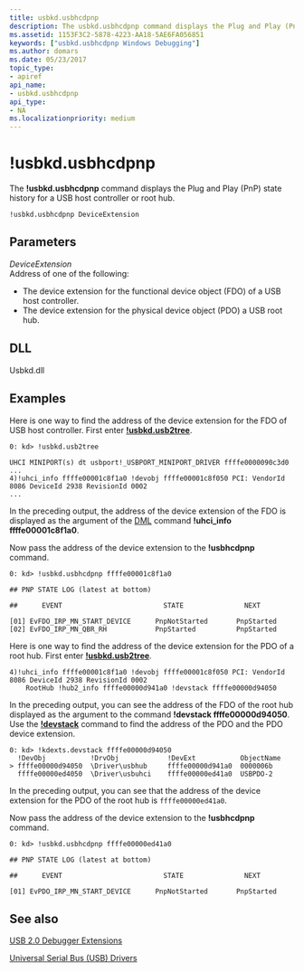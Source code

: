 ```yaml
---
title: usbkd.usbhcdpnp
description: The usbkd.usbhcdpnp command displays the Plug and Play (PnP) state history for a USB host controller or root hub.
ms.assetid: 1153F3C2-5878-4223-AA18-5AE6FA056851
keywords: ["usbkd.usbhcdpnp Windows Debugging"]
ms.author: domars
ms.date: 05/23/2017
topic_type:
- apiref
api_name:
- usbkd.usbhcdpnp
api_type:
- NA
ms.localizationpriority: medium
---
```


# !usbkd.usbhcdpnp


The **!usbkd.usbhcdpnp** command displays the Plug and Play (PnP) state history for a USB host controller or root hub.

```
!usbkd.usbhcdpnp DeviceExtension
```

## <span id="ddk__devobj_dbg"></span><span id="DDK__DEVOBJ_DBG"></span>Parameters


<span id="_______DeviceExtension______"></span><span id="_______deviceextension______"></span><span id="_______DEVICEEXTENSION______"></span> *DeviceExtension*   
Address of one of the following:

-   The device extension for the functional device object (FDO) of a USB host controller.
-   The device extension for the physical device object (PDO) a USB root hub.

## <span id="DLL"></span><span id="dll"></span>DLL


Usbkd.dll

Examples
--------

Here is one way to find the address of the device extension for the FDO of USB host controller. First enter [**!usbkd.usb2tree**](-usbkd-usb2tree.md).

```
0: kd> !usbkd.usb2tree

UHCI MINIPORT(s) dt usbport!_USBPORT_MINIPORT_DRIVER ffffe0000090c3d0
...
4)!uhci_info ffffe00001c8f1a0 !devobj ffffe00001c8f050 PCI: VendorId 8086 DeviceId 2938 RevisionId 0002 
...
```

In the preceding output, the address of the device extension of the FDO is displayed as the argument of the [DML](debugger-markup-language-commands.md) command **!uhci\_info ffffe00001c8f1a0**.

Now pass the address of the device extension to the **!usbhcdpnp** command.

```
0: kd> !usbkd.usbhcdpnp ffffe00001c8f1a0

## PNP STATE LOG (latest at bottom)

##      EVENT                         STATE               NEXT

[01] EvFDO_IRP_MN_START_DEVICE      PnpNotStarted       PnpStarted          
[02] EvFDO_IRP_MN_QBR_RH            PnpStarted          PnpStarted
```

Here is one way to find the address of the device extension for the PDO of a root hub. First enter [**!usbkd.usb2tree**](-usbkd-usb2tree.md).

```
4)!uhci_info ffffe00001c8f1a0 !devobj ffffe00001c8f050 PCI: VendorId 8086 DeviceId 2938 RevisionId 0002 
    RootHub !hub2_info ffffe00000d941a0 !devstack ffffe00000d94050
```

In the preceding output, you can see the address of the FDO of the root hub displayed as the argument to the command **!devstack ffffe00000d94050**. Use the [**!devstack**](-devstack.md) command to find the address of the PDO and the PDO device extension.

```
0: kd> !kdexts.devstack ffffe00000d94050
  !DevObj           !DrvObj            !DevExt           ObjectName
> ffffe00000d94050  \Driver\usbhub     ffffe00000d941a0  0000006b
  ffffe00000ed4050  \Driver\usbuhci    ffffe00000ed41a0  USBPDO-2
```

In the preceding output, you can see that the address of the device extension for the PDO of the root hub is `ffffe00000ed41a0`.

Now pass the address of the device extension to the **!usbhcdpnp** command.

```
0: kd> !usbkd.usbhcdpnp ffffe00000ed41a0

## PNP STATE LOG (latest at bottom)

##      EVENT                         STATE               NEXT

[01] EvPDO_IRP_MN_START_DEVICE      PnpNotStarted       PnpStarted          
```

## <span id="see_also"></span>See also


[USB 2.0 Debugger Extensions](usb-2-0-extensions.md)

[Universal Serial Bus (USB) Drivers](http://go.microsoft.com/fwlink/p?LinkID=227351)

 

 






